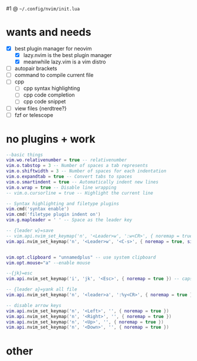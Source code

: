 #1 
@ `~/.config/nvim/init.lua`
# wants and needs
- [x] best plugin manager for neovim
	- [x] lazy.nvim is the best plugin manager
	- [x] meanwhile lazy.vim is a vim distro
- [ ] autopair brackets
- [ ] command to compile current file
- [ ] cpp
	- [ ] cpp syntax highlighting 
	- [ ] cpp code completion
	- [ ] cpp code snippet
- [ ] view files {nerdtree?}
- [ ] fzf or telescope
# no plugins + work
```lua
--basic things
vim.wo.relativenumber = true -- relativenumber 
vim.o.tabstop = 3 -- Number of spaces a tab represents
vim.o.shiftwidth = 3 -- Number of spaces for each indentation
vim.o.expandtab = true -- Convert tabs to spaces
vim.o.smartindent = true -- Automatically indent new lines
vim.o.wrap = true -- Disable line wrapping
-- vim.o.cursorline = true -- Highlight the current line

-- Syntax highlighting and filetype plugins
vim.cmd('syntax enable')
vim.cmd('filetype plugin indent on')
vim.g.mapleader = ' ' -- Space as the leader key

-- {leader w}=save
-- vim.api.nvim_set_keymap('n', '<Leader>w', ':w<CR>', { noremap = true, silent = true }) --idk why this doesnt work?
vim.api.nvim_set_keymap('n', '<Leader>w', '<C-s>', { noremap = true, silent = true })


vim.opt.clipboard = "unnamedplus" -- use system clipboard
vim.opt.mouse="a" --enable mouse

--{jk}=esc
vim.api.nvim_set_keymap('i', 'jk', '<Esc>', { noremap = true }) -- caps as esc.. can be done from kde settings

-- {leader a}=yank all file
vim.api.nvim_set_keymap('n', '<leader>a', ':%y<CR>', { noremap = true })

-- disable arrow keys
vim.api.nvim_set_keymap('n', '<Left>', '', { noremap = true })
vim.api.nvim_set_keymap('n', '<Right>', '', { noremap = true })
vim.api.nvim_set_keymap('n', '<Up>', '', { noremap = true })
vim.api.nvim_set_keymap('n', '<Down>', '', { noremap = true })

```


# other